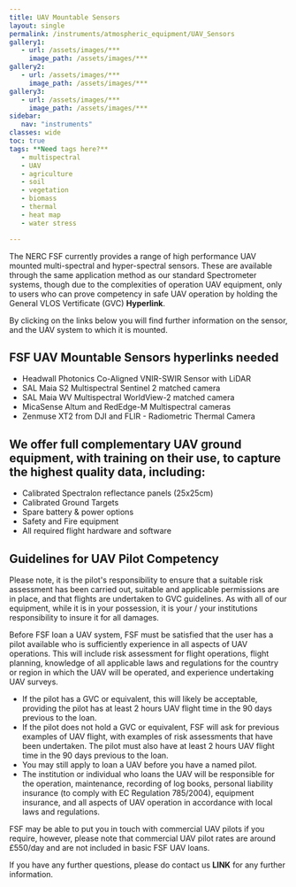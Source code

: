 ```yaml
---
title: UAV Mountable Sensors
layout: single
permalink: /instruments/atmospheric_equipment/UAV_Sensors
gallery1:
   - url: /assets/images/***
     image_path: /assets/images/***
gallery2:
   - url: /assets/images/***
     image_path: /assets/images/***
gallery3:
   - url: /assets/images/***
     image_path: /assets/images/***
sidebar:
   nav: "instruments"
classes: wide
toc: true
tags: **Need tags here?**
   - multispectral
   - UAV
   - agriculture
   - soil
   - vegetation
   - biomass
   - thermal
   - heat map
   - water stress

---
```

The NERC FSF currently provides a range of high performance UAV mounted multi-spectral and hyper-spectral sensors. These are available through the same application method as our standard Spectrometer systems, though due to the complexities of operation UAV equipment, only to users who can prove competency in safe UAV operation by holding the General VLOS Vertificate (GVC) **Hyperlink**.

By clicking on the links below you will find further information on the sensor, and the UAV system to which it is mounted.

## FSF UAV Mountable Sensors **hyperlinks needed**
- Headwall Photonics Co-Aligned VNIR-SWIR Sensor with LiDAR
- SAL Maia S2 Multispectral Sentinel 2 matched camera
- SAL Maia WV Multispectral WorldView-2 matched camera
- MicaSense Altum and RedEdge-M Multispectral cameras
- Zenmuse XT2 from DJI and FLIR - Radiometric Thermal Camera

## We offer full complementary UAV ground equipment, with training on their use, to capture the highest quality data, including:
- Calibrated Spectralon reflectance panels (25x25cm)
- Calibrated Ground Targets
- Spare battery & power options
- Safety and Fire equipment
- All required flight hardware and software

## Guidelines for UAV Pilot Competency
Please note, it is the pilot's responsibility to ensure that a suitable risk assessment has been carried out, suitable and applicable permissions are in place, and that flights are undertaken to GVC guidelines. As with all of our equipment, while it is in your possession, it is your / your institutions responsibility to insure it for all damages.

Before FSF loan a UAV system, FSF must be satisfied that the user has a pilot available who is sufficiently experience in all aspects of UAV operations. This will include risk assessment for flight operations, flight planning, knowledge of all applicable laws and regulations for the country or region in which the UAV will be operated, and experience undertaking UAV surveys.

- If the pilot has a GVC or equivalent, this will likely be acceptable, providing the pilot has at least 2 hours UAV flight time in the 90 days previous to the loan.
- If the pilot does not hold a GVC or equivalent, FSF will ask for previous examples of UAV flight, with examples of risk assessments that have been undertaken. The pilot must also have at least 2 hours UAV flight time in the 90 days previous to the loan.
- You may still apply to loan a UAV before you have a named pilot.
- The institution or individual who loans the UAV will be responsible for the operation, maintenance, recording of log books, personal liability insurance (to comply with EC Regulation 785/2004), equipment insurance, and all aspects of UAV operation in accordance with local laws and regulations.

FSF may be able to put you in touch with commercial UAV pilots if you require, however, please note that commercial UAV pilot rates are around £550/day and are not included in basic FSF UAV loans.

If you have any further questions, please do contact us **LINK** for any further information.